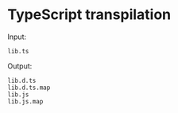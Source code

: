 # TypeScript transpilation

Input:

```
lib.ts
```

Output:

```
lib.d.ts
lib.d.ts.map
lib.js
lib.js.map
```
